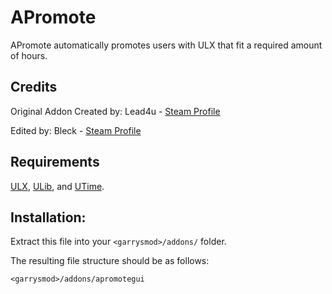 # APromote

APromote automatically promotes users with ULX that fit a required amount of hours.

## Credits
Original Addon Created by: Lead4u - [Steam Profile](https://steamcommunity.com/id/lead4u2)

Edited by: Bleck - [Steam Profile](https://steamcommunity.com/id/Blecky/)

## Requirements
[ULX](https://github.com/TeamUlysses/ulx), [ULib](https://github.com/TeamUlysses/ulib), and [UTime](https://github.com/TeamUlysses/utime).

## Installation:
Extract this file into your `<garrysmod>/addons/` folder.

The resulting file structure should be as follows:

`<garrysmod>/addons/apromotegui`
